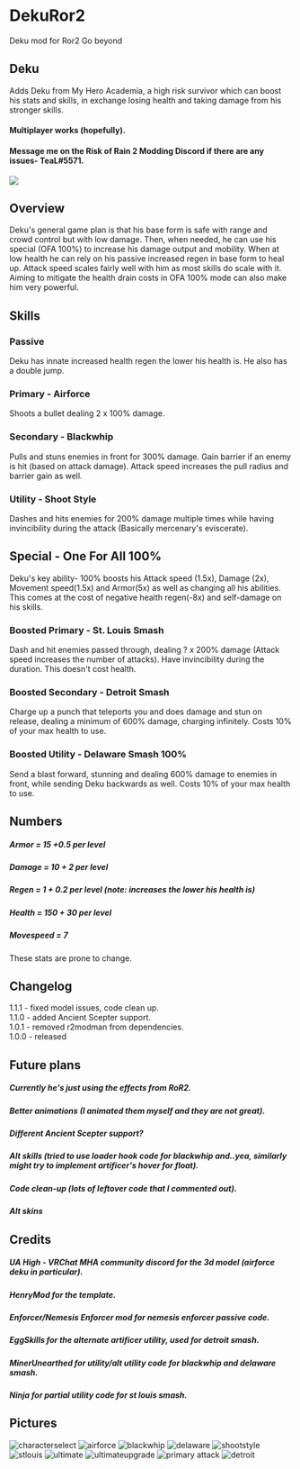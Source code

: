 # DekuRor2
Deku mod for Ror2
Go beyond

## Deku
Adds Deku from My Hero Academia, a high risk survivor which can boost his stats and skills, in exchange losing health and taking damage from his stronger skills. 
#### Multiplayer works (hopefully).
#### Message me on the Risk of Rain 2 Modding Discord if there are any issues- TeaL#5571.

<img src="https://user-images.githubusercontent.com/93917577/143686542-fefd5db9-a008-48c2-8a53-5bcee9c911a6.PNG">

## Overview
Deku's general game plan is that his base form is safe with range and crowd control but with low damage. Then, when needed, he can use his special (OFA 100%) to increase his damage output and mobility. When at low health he can rely on his passive increased regen in base form to heal up.
Attack speed scales fairly well with him as most skills do scale with it. Aiming to mitigate the health drain costs in OFA 100% mode can also make him very powerful.

## Skills
### Passive
Deku has innate increased health regen the lower his health is. He also has a double jump.
### Primary - Airforce
Shoots a bullet dealing 2 x 100% damage.
### Secondary - Blackwhip
Pulls and stuns enemies in front for 300% damage. Gain barrier if an enemy is hit (based on attack damage). Attack speed increases the pull radius and barrier gain as well.
### Utility - Shoot Style
Dashes and hits enemies for 200% damage multiple times while having invincibility during the attack (Basically mercenary's eviscerate). 
## Special - One For All 100%
Deku's key ability- 100% boosts his Attack speed (1.5x), Damage (2x), Movement speed(1.5x) and Armor(5x) as well as changing all his abilities. This comes at the cost of negative health regen(-8x) and self-damage on his skills.
### Boosted Primary - St. Louis Smash
Dash and hit enemies passed through, dealing ? x 200% damage (Attack speed increases the number of attacks). Have invincibility during the duration. This doesn't cost health.
### Boosted Secondary - Detroit Smash
Charge up a punch that teleports you and does damage and stun on release, dealing a minimum of 600% damage, charging infinitely. Costs 10% of your max health to use. 
### Boosted Utility - Delaware Smash 100%
Send a blast forward, stunning and dealing 600% damage to enemies in front, while sending Deku backwards as well. Costs 10% of your max health to use.

## Numbers
##### Armor = 15 +0.5 per level
##### Damage = 10 + 2 per level
##### Regen = 1 + 0.2 per level (note: increases the lower his health is)
##### Health = 150 + 30 per level
##### Movespeed = 7

These stats are prone to change.

## Changelog
<p> 1.1.1 - fixed model issues, code clean up.
<br> 1.1.0 - added Ancient Scepter support.
<br> 1.0.1 - removed r2modman from dependencies.
<br> 1.0.0 - released

## Future plans
##### Currently he's just using the effects from RoR2.
##### Better animations (I animated them myself and they are not great).
##### Different Ancient Scepter support?
##### Alt skills (tried to use loader hook code for blackwhip and..yea, similarly might try to implement artificer's hover for float).
##### Code clean-up (lots of leftover code that I commented out).
##### Alt skins


## Credits
##### UA High - VRChat MHA community discord for the 3d model (airforce deku in particular).
##### HenryMod for the template.
##### Enforcer/Nemesis Enforcer mod for nemesis enforcer passive code.
##### EggSkills for the alternate artificer utility, used for detroit smash.
##### MinerUnearthed for utility/alt utility code for blackwhip and delaware smash.
##### Ninja for partial utility code for st louis smash.
  
## Pictures
![characterselect](https://user-images.githubusercontent.com/93917577/143686542-fefd5db9-a008-48c2-8a53-5bcee9c911a6.PNG)
![airforce](https://user-images.githubusercontent.com/93917577/144508155-96faa81f-a22b-4719-8680-e5382e0bc59d.png)
![blackwhip](https://user-images.githubusercontent.com/93917577/144508171-f67f0493-5ed4-4125-b5e7-56b7b32dfa1a.png)
![delaware](https://user-images.githubusercontent.com/93917577/144508192-f0969ea2-2e50-4c33-93ae-1b5f27114889.png)
![shootstyle](https://user-images.githubusercontent.com/93917577/144508290-3ac69d84-c2cf-43a4-846d-1f120d066ad5.png)
![stlouis](https://user-images.githubusercontent.com/93917577/144508292-001c3bab-9e43-4266-948c-3fee70b976ab.png)
![ultimate](https://user-images.githubusercontent.com/93917577/144508368-f2baed32-895e-495a-88f3-9d15c0a1863e.png)
![ultimateupgrade](https://user-images.githubusercontent.com/93917577/144508393-fac634ad-5dad-4f73-9773-b0c9d24b36f6.png)
![primary attack](https://user-images.githubusercontent.com/93917577/144508227-c2a48e68-a646-4da7-9806-89fa85c5ecec.png)
![detroit](https://user-images.githubusercontent.com/93917577/144508215-3ebf65c6-ef1c-43cd-b41d-0b3255842191.png)




